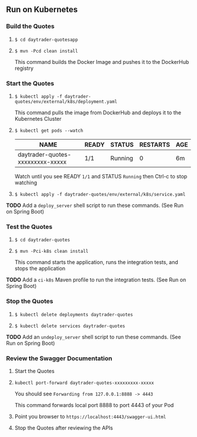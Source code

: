 
## Run on Kubernetes

### Build the Quotes

1.  `$ cd daytrader-quotesapp`

2.  `$ mvn -Pcd clean install`

    This command builds the Docker Image and pushes it to the DockerHub registry

### Start the Quotes

1.  `$ kubectl apply -f daytrader-quotes/env/external/k8s/deployment.yaml`

    This command pulls the image from DockerHub and deploys it to the Kubernetes Cluster
    
2.  `$ kubectl get pods --watch`
    
    NAME | READY | STATUS | RESTARTS | AGE
    ---- | ----- | ------ | -------- | ---
    daytrader-quotes-xxxxxxxxx-xxxxx | 1/1 | Running | 0 | 6m
    
    Watch until you see READY `1/1` and STATUS `Running` then Ctrl-c to stop watching
    
3.  `$ kubectl apply -f daytrader-quotes/env/external/k8s/service.yaml`

**TODO** Add a `deploy_server` shell script to run these commands. (See Run on Spring Boot)

### Test the Quotes
                                   
1.  `$ cd daytrader-quotes`

2.  `$ mvn -Pci-k8s clean install`

    This command starts the application, runs the integration tests, and stops the application

**TODO** Add a `ci-k8s` Maven profile to run the integration tests. (See Run on Spring Boot)
    
### Stop the Quotes

1.  `$ kubectl delete deployments daytrader-quotes`

2.  `$ kubectl delete services daytrader-quotes`

**TODO** Add an `undeploy_server` shell script to run these commands. (See Run on Spring Boot)

### Review the Swagger Documentation

1.  Start the Quotes

2.  `kubectl port-forward daytrader-quotes-xxxxxxxxx-xxxxx`

    You should see `Forwarding from 127.0.0.1:8888 -> 4443`
    
    This command forwards local port 8888 to port 4443 of your Pod

3.  Point you browser to `https://localhost:4443/swagger-ui.html`

4.  Stop the Quotes after reviewing the APIs


